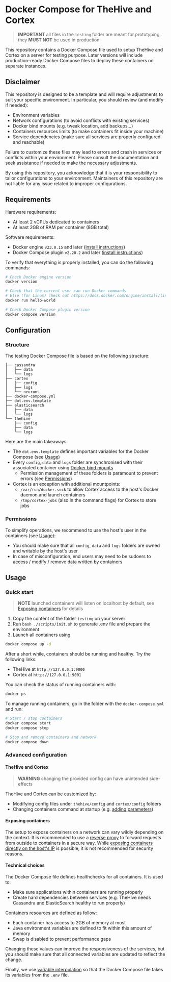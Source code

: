 # Docker Compose for TheHive and Cortex

> **IMPORTANT** all files in the `testing` folder are meant for prototyping, they **MUST NOT** be used in production

This repository contains a Docker Compose file used to setup TheHive and Cortex on a server for testing purpose.
Later versions will include production-ready Docker Compose files to deploy these containers on separate instances.


## Disclaimer

This repository is designed to be a template and will require adjustments to suit your specific environment.
In particular, you should review (and modify if needed):
- Environment variables
- Network configurations (to avoid conflicts with existing services)
- Docker bind mounts (e.g. tweak location, add backups...)
- Containers resources limits (to make containers fit inside your machine)
- Service dependencies (make sure all services are properly configured and reachable)

Failure to customize these files may lead to errors and crash in services or conflicts within your environment.
Please consult the documentation and seek assistance if needed to make the necessary adjustments.

By using this repository, you acknowledge that it is your responsibility to tailor configurations to your environment.
Maintainers of this repository are not liable for any issue related to improper configurations.


## Requirements

Hardware requirements:
- At least 2 vCPUs dedicated to containers
- At least 2GB of RAM per container (8GB total)

Software requirements:
- Docker engine `v23.0.15` and later ([install instructions](https://docs.docker.com/engine/install/))
- Docker Compose plugin `v2.20.2` and later ([install instructions](https://docs.docker.com/compose/install/))

To verify that everything is properly installed, you can do the following commands:
```bash
# Check Docker engine version
docker version

# Check that the current user can run Docker commands
# Else (for Linux) check out https://docs.docker.com/engine/install/linux-postinstall/
docker run hello-world

# Check Docker Compose plugin version
docker compose version
```


## Configuration
### Structure

The testing Docker Compose file is based on the following structure:
```
├── cassandra
│   ├── data
│   └── logs
├── cortex
│   ├── config
│   ├── logs
│   └── neurons
├── docker-compose.yml
├── dot.env.template
├── elasticsearch
│   ├── data
│   └── logs
└── thehive
    ├── config
    ├── data
    └── logs
```

Here are the main takeaways:
- The `dot.env.template` defines important variables for the Docker Compose (see [Usage](./README.md#usage))
- Every `config`, `data` and `logs` folder are synchronised with their associated container using [Docker bind mounts](https://docs.docker.com/engine/storage/bind-mounts/)
    * Permission management of these folders is paramount to prevent errors (see [Permissions](./README.md#permissions))
- Cortex is an exception with additional mountpoints:
    * `/var/run/docker.sock` to allow Cortex access to the host's Docker daemon and launch containers
    * `/tmp/cortex-jobs` (also in the command flags) for Cortex to store jobs


### Permissions

To simplify operations, we recommend to use the host's user in the containers (see [Usage](./README.md#usage)):
- You should make sure that all `config`, `data` and `logs` folders are owned and writable by the host's user
- In case of misconfiguration, end users may need to be sudoers to access / modify / remove data written by containers


## Usage
### Quick start

> **NOTE** launched containers will listen on localhost by default, see [Exposing containers](./README.md#exposing-containers) for details

1. Copy the content of the folder `testing` on your server
2. Run `bash ./scripts/init.sh` to generate .env file and prepare the environment
3. Launch all containers using
```bash
docker compose up -d
```

After a short while, containers should be running and healthy. Try the following links:
- TheHive at `http://127.0.0.1:9000`
- Cortex at `http://127.0.0.1:9001`

You can check the status of running containers with:
```bash
docker ps
```

To manage running containers, go in the folder with the `docker-compose.yml` and run:
```bash
# Start / stop containers
docker compose start
docker compose stop

# Stop and remove containers and network
docker compose down
```


### Advanced configuration
#### TheHive and Cortex

> **WARNING** changing the provided config can have unintended side-effects

TheHive and Cortex can be customized by:
- Modifying config files under `thehive/config` and `cortex/config` folders
- Changing containers command at startup (e.g. [adding parameters](https://docs.strangebee.com/cortex/installation-and-configuration/run-cortex-with-docker/))


#### Exposing containers

The setup to expose containers on a network can vary wildly depending on the context.
It is recommended to use a [reverse proxy](https://docs.strangebee.com/thehive/configuration/ssl/) to forward requests from outside to containers in a secure way.
While [exposing containers directly on the host's IP](https://docs.docker.com/engine/network/drivers/host/) is possible, it is not recommended for security reasons.


#### Technical choices

The Docker Compose file defines healthchecks for all containers. It is used to:
- Make sure applications within containers are running properly
- Create hard dependencies between services (e.g. TheHive needs Cassandra and ElasticSearch healthy to run properly)

Containers resources are defined as follow:
- Each container has access to 2GB of memory at most
- Java environment variables are defined to fit within this amount of memory
- Swap is disabled to prevent performance gaps

Changing these values can improve the responsiveness of the services, but you should make sure that all connected variables are updated to reflect the change.

Finally, we use [variable interpolation](https://docs.docker.com/compose/how-tos/environment-variables/variable-interpolation/) so that the Docker Compose file takes its variables from the `.env` file.
